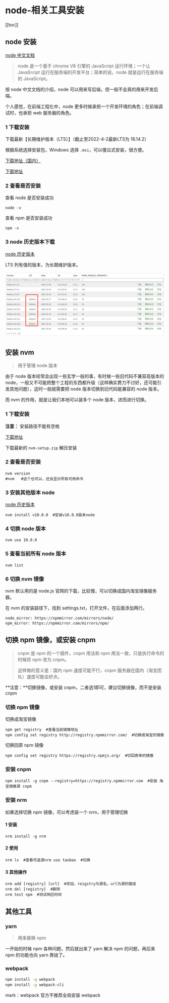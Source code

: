 # node-相关工具安装

[[toc]]



## node 安装

[node 中文文档](http://nodejs.cn/learn)

> node 是一个基于 chrome V8 引擎的 JavaScript 运行环境；一个让 JavaSrcipt 运行在服务端的开发平台；简单的说，node 就是运行在服务端的 JavaScript。

按 node 中文文档的介绍，node 可以用来写后端，但一般不会真的用来开发后端。

个人感觉，在前端工程化中，node 更多时候承担一个开发环境的角色；在前端调试时，也承担 web 服务器的角色。

### 1 下载安装

下载最新【长期维护版本（LTS）】（截止至2022-4-2最新LTS为 16.14.2）

根据系统选择安装包，Windows 选择 `.msi`，可以傻瓜式安装，很方便。

[下载地址（国内）](http://nodejs.cn/download/)

[下载地址](https://nodejs.org/zh-cn/download/)

### 2 查看是否安装

查看 node 是否安装成功

```shell
node -v
```

查看 npm 是否安装成功

```shell
npm -v
```

### 3 node 历史版本下载

[node 历史版本](https://nodejs.org/zh-cn/download/releases/)

LTS 列有值的版本，为长期维护版本。

![image-20220402201710808](../images/image-20220402201710808.png)



## 安装 nvm

> 用于管理 node 版本

由于 node 版本经常会出现一些玄学一般的事，有时候一些旧代码不兼容高版本的 node，一般又不可能把整个工程的东西都升级（这样确实费力不讨好，还可能引发其他问题），这时一般就需要把 node 版本切换到旧代码能兼容的 node 版本。

而 nvm 的作用，就是让我们本地可以装多个 node 版本，进而进行切换。

### 1 下载安装

**注意：** 安装路径不能有空格

[下载地址](https://github.com/coreybutler/nvm-windows/releases)

下载最新的 `nvm-setup.zip` 解压安装

###  2 查看是否安装

```shell
nvm version
#nvm   #这个也可以，还会显示所有可用命令
```

### 3 安装其他版本 node

[node 历史版本](https://nodejs.org/zh-cn/download/releases/)

```shell
nvm install v10.0.0  #安装v10.0.0版本node
```

### 4 切换 node 版本

```shell
nvm use 10.0.0
```

### 5 查看当前所有 node 版本

```shell
nvm list
```

### 6 切换 nvm 镜像

nvm 默认用的是 node.js 官网的下载，比较慢，可以切换成国内淘宝镜像服务器。

在 nvm 的安装路径下，找到 settings.txt，打开文件，在后面添加两行。

```shell
node_mirror: https://npmmirror.com/mirrors/node/
npm_mirror: https://npmmirror.com/mirrors/npm/
```



## 切换 npm 镜像，或安装 cnpm

> cnpm 是 npm 的一个插件，cnpm 用法和 npm 用法一致，只是执行命令的时候将 npm 改为 cnpm。
>
> 这样做的意义是：国内 npm 速度可能不行，cnpm 服务器在国内（淘宝团队）速度可能会好点。

**注意：**切换镜像，或安装 cnpm，二者选1即可，建议切换镜像，而不是安装 cnpm

### 切换 npm 镜像

切换成淘宝镜像

```shell
npm get registry  #查看当前镜像地址
npm config set registry http://registry.npmmirror.com/  #切换成淘宝的镜像
```

切换回原 npm 镜像

```shell
npm config set registry https://registry.npmjs.org/  #切回原来的镜像
```

### 安装 cnpm

```shell
npm install -g cnpm --registry=https://registry.npmmirror.com  #安装 淘宝镜像源 cnpm
```

### 安装 nrm

如果选择切换 npm 镜像，可以考虑装一个 nrm，用于管理切换

#### 1 安装

```shell
nrm install -g nrm
```

#### 2 使用

```shell
nrm ls  #查看可选源nrm use taobao  #切换
```

#### 3 其他操作

```shell
nrm add [registry] [url]  #添加，reigstry为源名，url为源的路径
nrm del [registry]  #删除
nrm test npm  #测试响应时间
```



## 其他工具

### yarn

> 用来替换 npm

一开始的时候 npm 各种问题，然后就出来了 yarn 解决 npm 的问题，再后来 npm 的功能也向 yarn 靠拢了。

### webpack

```bash
npm install -g webpack
npm install -g webpack-cli
```

mark：webpack 官方不推荐全局安装 webpack